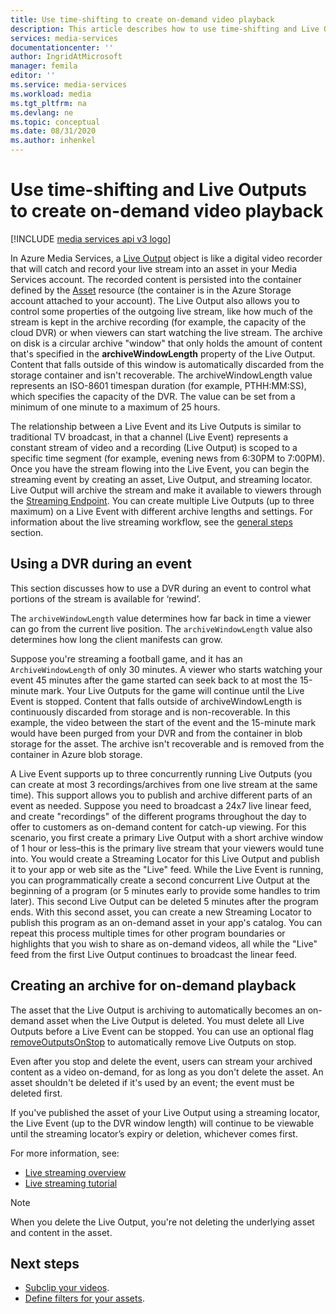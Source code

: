 ```yaml
---
title: Use time-shifting to create on-demand video playback
description: This article describes how to use time-shifting and Live Outputs to record Live Streams and create on-demand playback.
services: media-services
documentationcenter: ''
author: IngridAtMicrosoft
manager: femila
editor: ''
ms.service: media-services
ms.workload: media
ms.tgt_pltfrm: na
ms.devlang: ne
ms.topic: conceptual
ms.date: 08/31/2020
ms.author: inhenkel
---
```


# Use time-shifting and Live Outputs to create on-demand video playback

[!INCLUDE [media services api v3 logo](./includes/v3-hr.md)]

In Azure Media Services, a [Live Output](/rest/api/media/liveoutputs) object is like a digital video recorder that will catch and record your live stream into an asset in your Media Services account. The recorded content is persisted into the container defined by the [Asset](/rest/api/media/assets) resource (the container is in the Azure Storage account attached to your account). The Live Output also allows you to control some properties of the outgoing live stream, like how much of the stream is kept in the archive recording (for example, the capacity of the cloud DVR) or when viewers can start watching the live stream. The archive on disk is a circular archive "window" that only holds the amount of content that's specified in the **archiveWindowLength** property of the Live Output. Content that falls outside of this window is automatically discarded from the storage container and isn't recoverable. The archiveWindowLength value represents an ISO-8601 timespan duration (for example, PTHH:MM:SS), which specifies the capacity of the DVR. The value can be set from a minimum of one minute to a maximum of 25 hours.

The relationship between a Live Event and its Live Outputs is similar to traditional TV broadcast, in that a channel (Live Event) represents a constant stream of video and a recording (Live Output) is scoped to a specific time segment (for example, evening news from 6:30PM to 7:00PM). Once you have the stream flowing into the Live Event, you can begin the streaming event by creating an asset, Live Output, and streaming locator. Live Output will archive the stream and make it available to viewers through the [Streaming Endpoint](/rest/api/media/streamingendpoints). You can create multiple Live Outputs (up to three maximum) on a Live Event with different archive lengths and settings. For information about the live streaming workflow, see the [general steps](stream-live-streaming-concept.md#general-steps) section.

## Using a DVR during an event

This section discusses how to use a DVR during an event to control what portions of the stream is available for ‘rewind’.

The `archiveWindowLength` value determines how far back in time a viewer can go from the current live position. The `archiveWindowLength` value also determines how long the client manifests can grow.

Suppose you're streaming a football game, and it has an `ArchiveWindowLength` of only 30 minutes. A viewer who starts watching your event 45 minutes after the game started can seek back to at most the 15-minute mark. Your Live Outputs for the game will continue until the Live Event is stopped. Content that falls outside of archiveWindowLength is continuously discarded from storage and is non-recoverable. In this example, the video between the start of the event and the 15-minute mark would have been purged from your DVR and from the container in blob storage for the asset. The archive isn't recoverable and is removed from the container in Azure blob storage.

A Live Event supports up to three concurrently running Live Outputs (you can create at most 3 recordings/archives from one live stream at the same time). This support allows you to publish and archive different parts of an event as needed. Suppose you need to broadcast a 24x7 live linear feed, and create "recordings" of the different programs throughout the day to offer to customers as on-demand content for catch-up viewing. For this scenario, you first create a primary Live Output with a short archive window of 1 hour or less–this is the primary live stream that your viewers would tune into. You would create a Streaming Locator for this Live Output and publish it to your app or web site as the "Live" feed. While the Live Event is running, you can programmatically create a second concurrent Live Output at the beginning of a program (or 5 minutes early to provide some handles to trim later). This second Live Output can be deleted 5 minutes after the program ends. With this second asset, you can create a new Streaming Locator to publish this program as an on-demand asset in your app's catalog. You can repeat this process multiple times for other program boundaries or highlights that you wish to share as on-demand videos, all while the "Live" feed from the first Live Output continues to broadcast the linear feed.

## Creating an archive for on-demand playback

The asset that the Live Output is archiving to automatically becomes an on-demand asset when the Live Output is deleted. You must delete all Live Outputs before a Live Event can be stopped. You can use an optional flag [removeOutputsOnStop](/rest/api/media/liveevents/stop#request-body) to automatically remove Live Outputs on stop.

Even after you stop and delete the event, users can stream your archived content as a video on-demand, for as long as you don't delete the asset. An asset shouldn't be deleted if it's used by an event; the event must be deleted first.

If you've published the asset of your Live Output using a streaming locator, the Live Event (up to the DVR window length) will continue to be viewable until the streaming locator’s expiry or deletion, whichever comes first.

For more information, see:

- [Live streaming overview](stream-live-streaming-concept.md)
- [Live streaming tutorial](stream-live-tutorial-with-api.md)

> [!NOTE]
> When you delete the Live Output, you're not deleting the underlying asset and content in the asset.

## Next steps

* [Subclip your videos](subclip-video-rest-howto.md).
* [Define filters for your assets](filters-dynamic-manifest-rest-howto.md).
